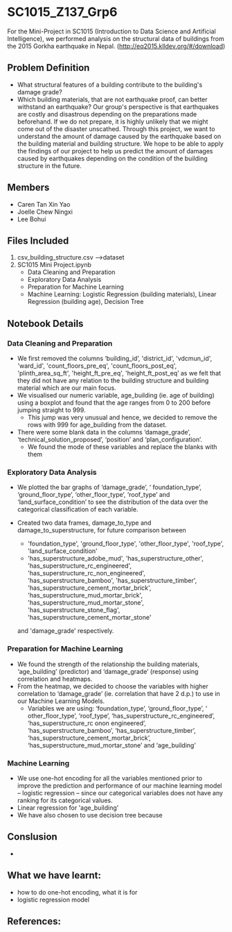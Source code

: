 # SC1015_Z137_Grp6
For the Mini-Project in SC1015 (Introduction to Data Science and Artificial Intelligence), we performed analysis on the structural data of buildings from the 2015 Gorkha earthquake in Nepal. (http://eq2015.klldev.org/#/download)

## Problem Definition
- What structural features of a building contribute to the building's damage grade?
- Which building materials, that are not earthquake proof, can better withstand an earthquake?
Our group's perspective is that earthquakes are costly and disastrous depending on the preparations made beforehand. If we do not prepare, it is highly unlikely that we might come out of the disaster unscathed. Through this project, we want to understand the amount of damage caused by the earthquake based on the building material and building structure. We hope to be able to apply the findings of our project to help us predict the amount of damages caused by earthquakes depending on the condition of the building structure in the future. 

## Members
-	Caren Tan Xin Yao
-	Joelle Chew Ningxi
-	Lee Bohui

## Files Included
1.	csv_building_structure.csv -->dataset
2.	SC1015 Mini Project.ipynb
      - Data Cleaning and Preparation
      - Exploratory Data Analysis
      - Preparation for Machine Learning
      - Machine Learning: Logistic Regression (building materials), Linear Regression (building age), Decision Tree

## Notebook Details
### Data Cleaning and Preparation
-	We first removed the columns ‘building_id’, 'district_id', 'vdcmun_id', 'ward_id', 'count_floors_pre_eq', 'count_floors_post_eq', 'plinth_area_sq_ft', 'height_ft_pre_eq', 'height_ft_post_eq’ as we felt that they did not have any relation to the building structure and building material which are our main focus.
-	We visualised our numeric variable, age_building (ie. age of building) using a boxplot and found that the age ranges from 0 to 200 before jumping straight to 999. 
    - This jump was very unusual and hence, we decided to remove the rows with 999 for age_building from the dataset.
- There were some blank data in the columns ‘damage_grade’, ‘technical_solution_proposed’, ‘position’ and ‘plan_configuration’.
  -	We found the mode of these variables and replace the blanks with them
### Exploratory Data Analysis
-	We plotted the bar graphs of ‘damage_grade’, ‘ foundation_type’, ‘ground_floor_type’, ‘other_floor_type’, ‘roof_type’ and ‘land_surface_condition’ to see the distribution of the data over the categorical classification of each variable.
-	Created two data frames, damage_to_type and damage_to_superstructure, for future comparison between
    -	 'foundation_type', 'ground_floor_type', 'other_floor_type', 'roof_type', 'land_surface_condition' 
    -	'has_superstructure_adobe_mud', 'has_superstructure_other', 'has_superstructure_rc_engineered', 'has_superstructure_rc_non_engineered', 'has_superstructure_bamboo', 'has_superstructure_timber', 'has_superstructure_cement_mortar_brick', 'has_superstructure_mud_mortar_brick', 'has_superstructure_mud_mortar_stone', 'has_superstructure_stone_flag', 'has_superstructure_cement_mortar_stone' 

    and 'damage_grade' respectively.
### Preparation for Machine Learning
- We found the strength of the relationship the building materials, ‘age_building’ (predictor) and ‘damage_grade’ (response) using correlation and heatmaps.
- From the heatmap, we decided to choose the variables with higher correlation to ‘damage_grade’ (ie. correlation that have 2 d.p.) to use in our Machine Learning Models.
    - Variables we are using: ‘foundation_type’, ‘ground_floor_type’, ‘ other_floor_type’, ‘roof_type’, ‘has_superstructure_rc_engineered’, ‘has_superstructure_rc onon engineered’, ‘has_superstructure_bamboo’, ‘has_superstructure_timber’, ‘has_superstructure_cement_mortar_brick’, ‘has_superstructure_mud_mortar_stone’ and ‘age_building’
### Machine Learning
-	We use one-hot encoding for all the variables mentioned prior to improve the prediction and performance of our machine learning model – logistic regression – since our categorical variables does not have any ranking for its categorical values.
-	Linear regression for 'age_building'
-	We have also chosen to use decision tree because 

## Conslusion
-

## What we have learnt:
- how to do one-hot encoding, what it is for
- logistic regression model

## References:
